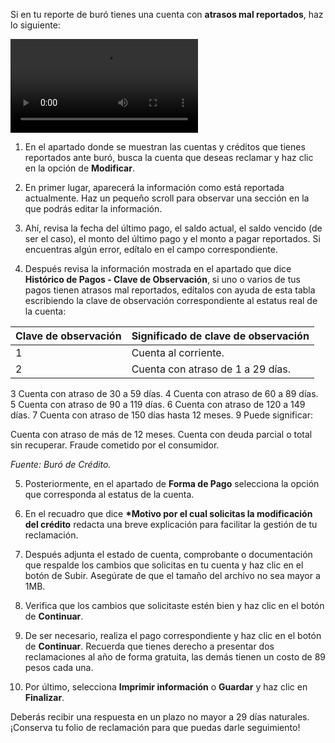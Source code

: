 Si en tu reporte de buró tienes una cuenta con **atrasos mal reportados**, haz lo siguiente:

![video](https://storage.googleapis.com/zenfi-assets/app/disputes/wrong-arrears.mp4)

1. En el apartado donde se muestran las cuentas y créditos que tienes reportados ante buró, busca la cuenta que deseas reclamar y haz clic en la opción de **Modificar**.

2. En primer lugar, aparecerá la información como está reportada actualmente. Haz un pequeño scroll para observar una sección en la que podrás editar la información.

3. Ahí, revisa la fecha del último pago, el saldo actual, el saldo vencido (de ser el caso), el monto del último pago y el monto a pagar reportados. Si encuentras algún error, edítalo en el campo correspondiente.

4. Después revisa la información mostrada en el apartado que dice **Histórico de Pagos - Clave de Observación**, si uno o varios de tus pagos tienen atrasos mal reportados, edítalos con ayuda de esta tabla escribiendo la clave de observación correspondiente al estatus real de la cuenta:

| Clave de observación|Significado de clave de observación|
| ------------------- | --------------------------------- |
| 1 | Cuenta al corriente. |
| 2 | Cuenta con atraso de 1 a 29 días. |

3
Cuenta con atraso de 30 a 59 días.
4
Cuenta con atraso de 60 a 89 días.
5
Cuenta con atraso de 90 a 119 días.
6
Cuenta con atraso de 120 a 149 días.
7
Cuenta con atraso de 150 días hasta 12 meses.
9
Puede significar:

Cuenta con atraso de más de 12 meses.
Cuenta con deuda parcial o total sin recuperar.
Fraude cometido por el consumidor.

_Fuente: Buró de Crédito._

5. Posteriormente, en el apartado de **Forma de Pago** selecciona la opción que corresponda al estatus de la cuenta.

6. En el recuadro que dice **\*Motivo por el cual solicitas la modificación del crédito** redacta una breve explicación para facilitar la gestión de tu reclamación.

7. Después adjunta el estado de cuenta, comprobante o documentación que respalde los cambios que solicitas en tu cuenta y haz clic en el botón de Subir. Asegúrate de que el tamaño del archivo no sea mayor a 1MB.

8. Verifica que los cambios que solicitaste estén bien y haz clic en el botón de **Continuar**.

9. De ser necesario, realiza el pago correspondiente y haz clic en el botón de **Continuar**. Recuerda que tienes derecho a presentar dos reclamaciones al año de forma gratuita, las demás tienen un costo de 89 pesos cada una.

10. Por último, selecciona **Imprimir información** o **Guardar** y haz clic en **Finalizar**.

Deberás recibir una respuesta en un plazo no mayor a 29 días naturales. ¡Conserva tu folio de reclamación para que puedas darle seguimiento!
